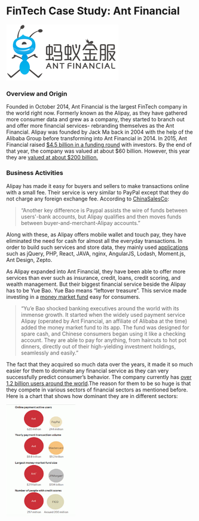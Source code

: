 #                                                                 FinTech Case Study: Ant Financial


![](Ant_Financial_logo.png)

### Overview and Origin
Founded in October 2014, Ant Financial is the largest FinTech company in the world right now. Formerly known as the Alipay, as they have gathered more consumer data and grew as a company, they started to branch out and offer more financial services- rebranding themselves as the Ant Financial. Alipay was founded by Jack Ma back in 2004 with the help of the Alibaba Group before transforming into Ant Financial in 2014. In 2015, Ant Financial raised [$4.5 billion in a funding round](https://blogs.wsj.com/briefly/2016/04/26/5-things-to-know-about-chinas-ant-financial/) with investors. By the end of that year, the company was valued at about $60 billion. However, this year they are [valued at about $200 billion.](https://www.reuters.com/article/us-ant-financial-valuation-exclusive/exclusive-chinas-ant-aims-for-200-billion-price-tag-in-private-share-sales-sources-idUSKBN1ZG1C6)


### Business Activities
Alipay has made it easy for buyers and sellers to make transactions online with a small fee. Their service is very similar to PayPal except that they do not charge any foreign exchange fee. According to [ChinaSalesCo](https://www.chinasalesco.com/services/exporter-tips/110-how-does-alipay-compare-with-paypal):
>“Another key difference is Paypal assists the wire of funds between users'-bank accounts, but Alipay qualifies and then moves funds between buyer-and-merchant-Alipay accounts.”

Along with these, as Alipay offers mobile wallet and touch pay, they have eliminated the need for cash for almost all the everyday transactions. In order to build such services and store data, they mainly used [applications](https://stackshare.io/alipay/alipay) such as jQuery, PHP, React, JAVA, nginx, AngularJS, Lodash, Moment.js, Ant Design, Zepto.

As Alipay expanded into Ant Financial, they have been able to offer more services than ever such as insurance, credit, loans, credit scoring, and wealth management. But their biggest financial service beside the Alipay has to be Yue Bao. Yue Bao means “leftover treasure”. This service made investing in a [money market fund](https://qz.com/1791778/ant-financials-yue-bao-is-no-longer-the-worlds-biggest-money-market-fund/) easy for consumers. 
>“Yu’e Bao shocked banking executives around the world with its immense growth. It started when the widely used payment service Alipay (operated by Ant Financial, an affiliate of Alibaba at the time) added the money market fund to its app. The fund was designed for spare cash, and Chinese consumers began using it like a checking account. They are able to pay for anything, from haircuts to hot pot dinners, directly out of their high-yielding investment holdings, seamlessly and easily.”  

The fact that they acquired so much data over the years, it made it so much easier for them to dominate any financial service as they can very successfully predict consumer’s behavior. The company currently has [over 1.2 billion users around the world](https://www.cnbc.com/2019/11/19/ant-financial-no-ipo-timetable-but-plans-to-acquire-more-users-outside-china.html).The reason for them to be so huge is that they compete in various sectors of financial sectors as mentioned before. Here is a chart that shows how dominant they are in different sectors:

<img src="screenshot.png" width="185" height="300" alt="">
